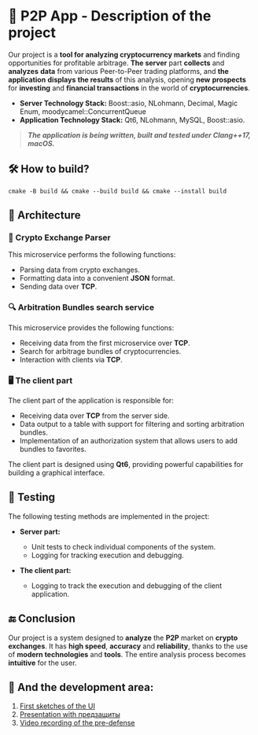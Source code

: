 # 🚀 P2P App - Description of the project

Our project is a **tool for analyzing cryptocurrency markets** and finding opportunities for profitable arbitrage. **The server** part **collects** and **analyzes** **data** from various Peer-to-Peer trading platforms, and **the application** **displays** **the results** of this analysis, opening **new** **prospects** for **investing** and **financial transactions** in the world of **cryptocurrencies**.

* **Server Technology Stack:** Boost::asio, NLohmann, Decimal, Magic Enum, moodycamel::ConcurrentQueue
* **Application Technology Stack:** Qt6, NLohmann, MySQL, Boost::asio.


> ***The application is being written, built and tested under Clang++17, macOS.***

## 🛠️ How to build?

``` shell
cmake -B build && cmake --build build && cmake --install build
```

## 🧩 Architecture

### 🔄 Crypto Exchange Parser

This microservice performs the following functions:

- Parsing data from crypto exchanges.
- Formatting data into a convenient **JSON** format.
- Sending data over **TCP**.

### 🔍 Arbitration Bundles search service

This microservice provides the following functions:

- Receiving data from the first microservice over **TCP**.
- Search for arbitrage bundles of cryptocurrencies.
- Interaction with clients via **TCP**.

### 🖥️ The client part

The client part of the application is responsible for:

- Receiving data over **TCP** from the server side.
- Data output to a table with support for filtering and sorting arbitration bundles.
- Implementation of an authorization system that allows users to add bundles to favorites.

The client part is designed using **Qt6**, providing powerful capabilities for building a graphical interface.

## 🧪 Testing
The following testing methods are implemented in the project:

* **Server part:**

  - Unit tests to check individual components of the system.
  - Logging for tracking execution and debugging.

* **The client part:**

  - Logging to track the execution and debugging of the client application.


## 🔚 Conclusion

Our project is a system designed to **analyze** the **P2P** market on **crypto exchanges**. It has **high speed**, **accuracy** and **reliability**, thanks to the use of **modern technologies** and **tools**. The entire analysis process becomes **intuitive** for the user.




## 📅 And the development area:
1. [First sketches of the UI](https://arc.net/e/482FD89B-F6DA-4F38-9423-1BED0E5B8C8F )
2. [Presentation with предзащиты](https://docs.google.com/presentation/d/1NrUOuDGumqUUWVuxRqMIdVQsbHfAztYD_oqa6h2195s/edit#slide=id.g2c944cb5879_4_62)
3. [Video recording of the pre-defense](https://youtu.be/aajr6Wu4m8k )